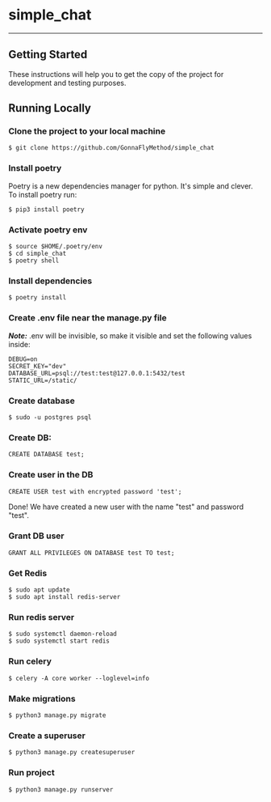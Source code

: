 # simple_chat

---

## Getting Started

These instructions will help you to get the copy of the project for development and testing purposes.

## Running Locally

### Clone the project to your local machine

```
$ git clone https://github.com/GonnaFlyMethod/simple_chat
```

### Install poetry  
Poetry is a new dependencies manager for python. It's simple and clever. To install poetry run:

```
$ pip3 install poetry
```

### Activate poetry env
```
$ source $HOME/.poetry/env
$ cd simple_chat
$ poetry shell
```

### Install dependencies

```
$ poetry install
```

### Create .env file near the manage.py file 

***Note:*** .env will be invisible, so make it visible and set the following values inside: 

```
DEBUG=on
SECRET_KEY="dev"
DATABASE_URL=psql://test:test@127.0.0.1:5432/test
STATIC_URL=/static/
```

### Create database

```
$ sudo -u postgres psql
```
### Create DB:
```
CREATE DATABASE test;
```

### Create user in the DB 

```
CREATE USER test with encrypted password 'test';
```
Done! We have created a new user with the name "test" and password "test".

### Grant DB user

```
GRANT ALL PRIVILEGES ON DATABASE test TO test;

```

### Get Redis
```
$ sudo apt update
$ sudo apt install redis-server
```

### Run redis server
```
$ sudo systemctl daemon-reload
$ sudo systemctl start redis
```

### Run celery
```
$ celery -A core worker --loglevel=info
```

### Make migrations

```
$ python3 manage.py migrate
```

### Create a superuser
```
$ python3 manage.py createsuperuser
```

### Run project
```
$ python3 manage.py runserver
```

